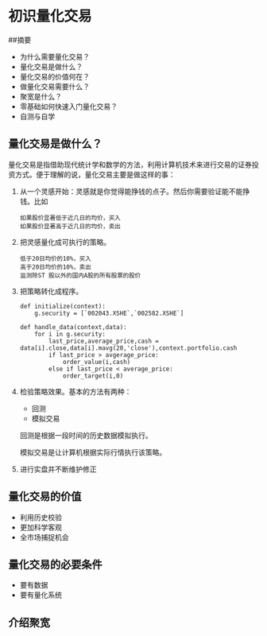 # 初识量化交易
##摘要
+ 为什么需要量化交易？
+ 量化交易是做什么？
+ 量化交易的价值何在？
+ 做量化交易需要什么？
+ 聚宽是什么？
+ 零基础如何快速入门量化交易？
+ 自测与自学
## 量化交易是做什么？
量化交易是指借助现代统计学和数学的方法，利用计算机技术来进行交易的证券投资方式。便于理解的说，量化交易主要是做这样的事：
1. 从一个灵感开始：灵感就是你觉得能挣钱的点子。然后你需要验证能不能挣钱。比如
    ```
    如果股价显著低于近几日的均价，买入
    如果股价显著高于近几日的均价，卖出
    ```
2. 把灵感量化成可执行的策略。
    ```
    低于20日均价的10%，买入
    高于20日均价的10%，卖出
    监测除ST 股以外的国内A股的所有股票的股价
    ```
3. 把策略转化成程序。
    ```
    def initialize(context):
        g.security = [`002043.XSHE`,`002582.XSHE`]
        
    def handle_data(context,data):
        for i in g.security:
            last_price,average_price,cash = data[i].close,data[i].mavg(20,'close'),context.portfolio.cash
            if last_price > avgerage_price:
                order_value(i,cash)
            else if last_price < average_price:
                order_target(i,0)
    ```  
4. 检验策略效果。基本的方法有两种：
    + 回测
    + 模拟交易
    
    回测是根据一段时间的历史数据模拟执行。
    
    模拟交易是让计算机根据实际行情执行该策略。
    
5. 进行实盘并不断维护修正

## 量化交易的价值
+ 利用历史校验
+ 更加科学客观
+ 全市场捕捉机会
## 量化交易的必要条件
+ 要有数据
+ 要有量化系统
## 介绍聚宽


